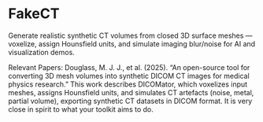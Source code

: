 # FakeCT
Generate realistic synthetic CT volumes from closed 3D surface meshes — voxelize, assign Hounsfield units, and simulate imaging blur/noise for AI and visualization demos.



Relevant Papers:
Douglass, M. J. J., et al. (2025). “An open-source tool for converting 3D mesh volumes into synthetic DICOM CT images for medical physics research.”
This work describes DICOMator, which voxelizes input meshes, assigns Hounsfield units, and simulates CT artefacts (noise, metal, partial volume), exporting synthetic CT datasets in DICOM format. It is very close in spirit to what your toolkit aims to do.
